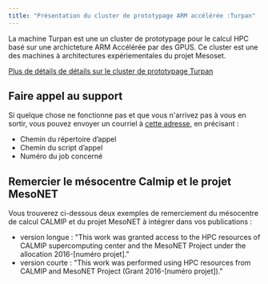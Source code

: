 ```yaml
---
title: "Présentation du cluster de prototypage ARM accélérée :Turpan"
---
```


La machine Turpan est une un cluster de prototypage pour le calcul HPC basé sur une archicteture ARM Accélérée par des GPUS. Ce cluster est une des machines à architectures expériementales du projet Mesoset. 

[Plus de détails de détails sur le cluster de prototypage Turpan](./description.md) 

## Faire appel au support  

Si quelque chose ne fonctionne pas et que vous n'arrivez pas à vous en sortir, vous pouvez envoyer un courriel à [cette adresse](mailto:support@MesoNET.fr), en précisant : 
- Chemin du répertoire d’appel
- Chemin du script d’appel
- Numéro du job concerné

## Remercier le mésocentre Calmip et le projet MesoNET
Vous trouverez ci-dessous deux exemples de remerciement du mésocentre de calcul CALMIP et du projet MesoNET à intégrer dans vos publications :

* version longue : "This work was granted access to the HPC resources of CALMIP supercomputing center and the MesoNET Project under the allocation 2016-[numéro projet]."
* version courte : "This work was performed using HPC resources from CALMIP and MesoNET Project (Grant 2016-[numéro projet])."